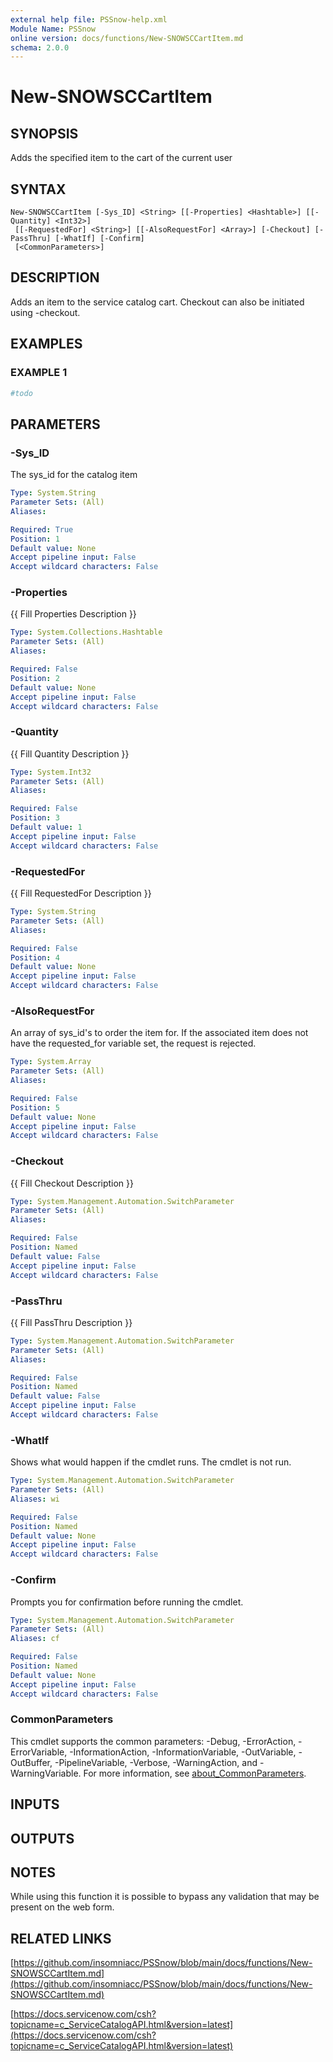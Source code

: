 ```yaml
---
external help file: PSSnow-help.xml
Module Name: PSSnow
online version: docs/functions/New-SNOWSCCartItem.md
schema: 2.0.0
---
```


# New-SNOWSCCartItem

## SYNOPSIS
Adds the specified item to the cart of the current user

## SYNTAX

```
New-SNOWSCCartItem [-Sys_ID] <String> [[-Properties] <Hashtable>] [[-Quantity] <Int32>]
 [[-RequestedFor] <String>] [[-AlsoRequestFor] <Array>] [-Checkout] [-PassThru] [-WhatIf] [-Confirm]
 [<CommonParameters>]
```

## DESCRIPTION
Adds an item to the service catalog cart.
Checkout can also be initiated using -checkout.

## EXAMPLES

### EXAMPLE 1
```powershell
#todo
```

## PARAMETERS

### -Sys_ID
The sys_id for the catalog item

```yaml
Type: System.String
Parameter Sets: (All)
Aliases:

Required: True
Position: 1
Default value: None
Accept pipeline input: False
Accept wildcard characters: False
```

### -Properties
{{ Fill Properties Description }}

```yaml
Type: System.Collections.Hashtable
Parameter Sets: (All)
Aliases:

Required: False
Position: 2
Default value: None
Accept pipeline input: False
Accept wildcard characters: False
```

### -Quantity
{{ Fill Quantity Description }}

```yaml
Type: System.Int32
Parameter Sets: (All)
Aliases:

Required: False
Position: 3
Default value: 1
Accept pipeline input: False
Accept wildcard characters: False
```

### -RequestedFor
{{ Fill RequestedFor Description }}

```yaml
Type: System.String
Parameter Sets: (All)
Aliases:

Required: False
Position: 4
Default value: None
Accept pipeline input: False
Accept wildcard characters: False
```

### -AlsoRequestFor
An array of sys_id's to order the item for.
If the associated item does not have the requested_for variable set, the request is rejected.

```yaml
Type: System.Array
Parameter Sets: (All)
Aliases:

Required: False
Position: 5
Default value: None
Accept pipeline input: False
Accept wildcard characters: False
```

### -Checkout
{{ Fill Checkout Description }}

```yaml
Type: System.Management.Automation.SwitchParameter
Parameter Sets: (All)
Aliases:

Required: False
Position: Named
Default value: False
Accept pipeline input: False
Accept wildcard characters: False
```

### -PassThru
{{ Fill PassThru Description }}

```yaml
Type: System.Management.Automation.SwitchParameter
Parameter Sets: (All)
Aliases:

Required: False
Position: Named
Default value: False
Accept pipeline input: False
Accept wildcard characters: False
```

### -WhatIf
Shows what would happen if the cmdlet runs.
The cmdlet is not run.

```yaml
Type: System.Management.Automation.SwitchParameter
Parameter Sets: (All)
Aliases: wi

Required: False
Position: Named
Default value: None
Accept pipeline input: False
Accept wildcard characters: False
```

### -Confirm
Prompts you for confirmation before running the cmdlet.

```yaml
Type: System.Management.Automation.SwitchParameter
Parameter Sets: (All)
Aliases: cf

Required: False
Position: Named
Default value: None
Accept pipeline input: False
Accept wildcard characters: False
```

### CommonParameters
This cmdlet supports the common parameters: -Debug, -ErrorAction, -ErrorVariable, -InformationAction, -InformationVariable, -OutVariable, -OutBuffer, -PipelineVariable, -Verbose, -WarningAction, and -WarningVariable. For more information, see [about_CommonParameters](http://go.microsoft.com/fwlink/?LinkID=113216).

## INPUTS

## OUTPUTS

## NOTES
While using this function it is possible to bypass any validation that may be present on the web form.

## RELATED LINKS

[https://github.com/insomniacc/PSSnow/blob/main/docs/functions/New-SNOWSCCartItem.md](https://github.com/insomniacc/PSSnow/blob/main/docs/functions/New-SNOWSCCartItem.md)

[https://docs.servicenow.com/csh?topicname=c_ServiceCatalogAPI.html&version=latest](https://docs.servicenow.com/csh?topicname=c_ServiceCatalogAPI.html&version=latest)


